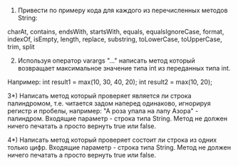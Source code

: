 1) Привести по примеру кода для каждого из перечисленных методов String:

charAt, contains, endsWith, startsWith, equals, equalsIgnoreCase,
format, indexOf, isEmpty, length, replace,  substring, toLowerCase, toUpperCase, trim, split

2) Используя оператор  varargs "..." написать метод который возвращает максимальное значение типа int из переданных типа int.

Например:
int result1 = max(10, 30, 40, 20);
int result2 = max(10, 20);


3*) Написать метод который проверяет является ли строка палиндромом, т.е. читается задом наперед одинаково, игнорируя регистр и пробелы, например:
"А роза упала на лапу Азора" - палиндром.
Входящие параметр - строка типа String.
Метод не должен ничего печатать а просто вернуть true или false.

4*) Написать метод который проверяет состоит ли строка из одних только цифр.
Входящие параметр - строка типа String.
Метод не должен ничего печатать а просто вернуть true или false.